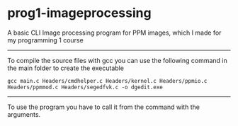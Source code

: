 # prog1-imageprocessing

A basic CLI Image processing program for PPM images, which I made for my programming 1 course

---




To compile the source files with gcc you can use the following command in the main folder to create the executable

```
gcc main.c Headers/cmdhelper.c Headers/kernel.c Headers/ppmio.c Headers/ppmmod.c Headers/segedfvk.c -o dgedit.exe
```

---
To use the program you have to call it from the command with the arguments.
